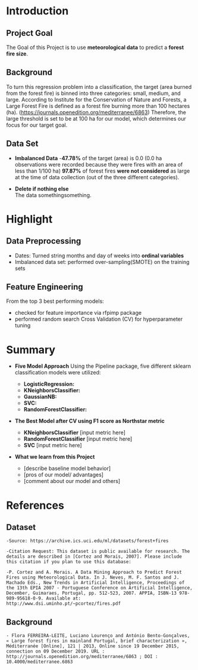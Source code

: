 # Introduction
## Project Goal
The Goal of this Project is to use **meteorological data** to predict a **forest fire size**.

## Background
To turn this regression problem into a classification, the target (area burned from the forest fire) is binned into three categories: small, medium, and large. According to Institute for the Conservation of Nature and Forests, a Large Forest Fire is defined as a forest fire burning more than 100 hectares (ha). (https://journals.openedition.org/mediterranee/6863) Therefore, the large threshold is set to be at 100 ha for our model, which determines our focus for our target goal.

## Data Set
- **Imbalanced Data** 
	-**47.78%** of the target (area) is 0.0 (0.0 ha observations were recorded because they were fires with an area of less than 1/100 ha)
**97.87%** of forest fires **were not considered** as large at the time of data collection (out of the three different categories).

* **Delete if nothing else**  
The data somethingsomething.

# Highlight
## Data Preprocessing
* Dates: Turned string months and day of weeks into **ordinal variables**
* Imbalanced data set: performed over-sampling(SMOTE) on the training sets


## Feature Engineering
From the top 3 best performing models:
* checked for feature importance via rfpimp package
* performed random search Cross Validation (CV) for hyperparameter tuning

# Summary
* **Five Model Approach**
Using the Pipeline package, five different sklearn classification models were utilized:
	- **LogisticRegression:** 
	- **KNeighborsClassifier:** 
	- **GaussianNB:** 
	- **SVC:** 
	- **RandomForestClassifier:** 

* **The Best Model after CV using F1 score as Northstar metric**
	- **KNeighborsClassifier** [input metric here]
	- **RandomForestClassifier** [input metric here]
	- **SVC** [input metric here]

* **What we learn from this Project**  
	- [describe baseline model behavior]
	- [pros of our model/ advantages]
	- [comment about our model and others]

# References
## Dataset
	-Source: https://archive.ics.uci.edu/ml/datasets/forest+fires

	-Citation Request: This dataset is public available for research. The details are described in [Cortez and Morais, 2007]. Please include this citation if you plan to use this database:

	-P. Cortez and A. Morais. A Data Mining Approach to Predict Forest Fires using Meteorological Data. In J. Neves, M. F. Santos and J. Machado Eds., New Trends in Artificial Intelligence, Proceedings of the 13th EPIA 2007 - Portuguese Conference on Artificial Intelligence, December, Guimaraes, Portugal, pp. 512-523, 2007. APPIA, ISBN-13 978-989-95618-0-9. Available at: http://www.dsi.uminho.pt/~pcortez/fires.pdf

## Background
	- Flora FERREIRA-LEITE, Luciano Lourenço and António Bento-Gonçalves, « Large forest fires in mainland Portugal, brief characterization », Méditerranée [Online], 121 | 2013, Online since 19 December 2015, connection on 09 December 2019. URL : http://journals.openedition.org/mediterranee/6863 ; DOI : 10.4000/mediterranee.6863
